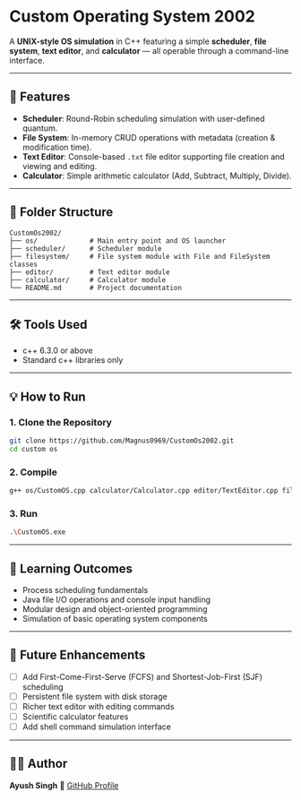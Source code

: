 # Custom Operating System 2002

A **UNIX-style OS simulation** in C++ featuring a simple **scheduler**, **file system**, **text editor**, and **calculator** — all operable through a command-line interface.

---

## 🚀 Features

* **Scheduler**: Round-Robin scheduling simulation with user-defined quantum.
* **File System**: In-memory CRUD operations with metadata (creation & modification time).
* **Text Editor**: Console-based `.txt` file editor supporting file creation and viewing and editing.
* **Calculator**: Simple arithmetic calculator (Add, Subtract, Multiply, Divide).

---

## 🧱 Folder Structure

```
CustomOs2002/
├── os/             # Main entry point and OS launcher
├── scheduler/      # Scheduler module
├── filesystem/     # File system module with File and FileSystem classes
├── editor/         # Text editor module
├── calculator/     # Calculator module
└── README.md       # Project documentation
```

---

## 🛠️ Tools Used

* c++ 6.3.0 or above
* Standard c++ libraries only

---

## 💡 How to Run

### 1. Clone the Repository

```bash
git clone https://github.com/Magnus0969/CustomOs2002.git
cd custom os
```

### 2. Compile

```bash
g++ os/CustomOS.cpp calculator/Calculator.cpp editor/TextEditor.cpp filesystem/FileSystem.cpp -o CustomOS.exe
```

### 3. Run

```bash
.\CustomOS.exe
```

---

## 🧠 Learning Outcomes

* Process scheduling fundamentals
* Java file I/O operations and console input handling
* Modular design and object-oriented programming
* Simulation of basic operating system components

---

## 🔮 Future Enhancements

* [ ] Add First-Come-First-Serve (FCFS) and Shortest-Job-First (SJF) scheduling
* [ ] Persistent file system with disk storage
* [ ] Richer text editor with editing commands
* [ ] Scientific calculator features
* [ ] Add shell command simulation interface

---

## 👨‍💻 Author

**Ayush Singh**
🔗 [GitHub Profile](https://github.com/Ayus054)
